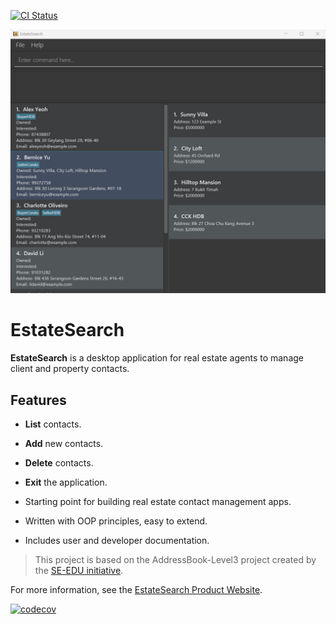 [![CI Status](https://github.com/AY2526S1-CS2103T-W12-4/tp/workflows/Java%20CI/badge.svg)](https://github.com/AY2526S1-CS2103T-W12-4/tp/actions)

![Ui](docs/images/Ui.png)

# EstateSearch

**EstateSearch** is a desktop application for real estate agents to manage client and property contacts.

## Features

- **List** contacts.
- **Add** new contacts.
- **Delete** contacts.
- **Exit** the application.

- Starting point for building real estate contact management apps.
- Written with OOP principles, easy to extend.
- Includes user and developer documentation.

> This project is based on the AddressBook-Level3 project created by the [SE-EDU initiative](https://se-education.org).

For more information, see the [EstateSearch Product Website](https://ay2526s1-cs2103t-w12-4.github.io/tp/).

[![codecov](https://codecov.io/gh/AY2526S1-CS2103T-W12-4/tp/graph/badge.svg?token=KQOM9J0W80)](https://codecov.io/gh/AY2526S1-CS2103T-W12-4/tp)
